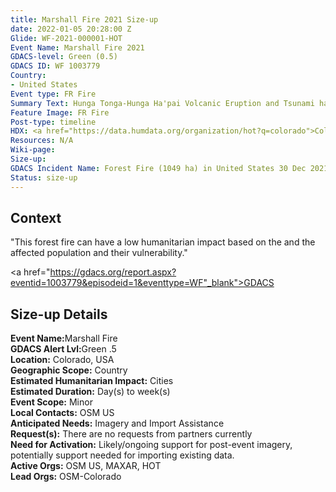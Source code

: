 ```yaml
---
title: Marshall Fire 2021 Size-up
date: 2022-01-05 20:28:00 Z
Glide: WF-2021-000001-HOT
Event Name: Marshall Fire 2021
GDACS-level: Green (0.5)
GDACS ID: WF 1003779
Country:
- United States
Event type: FR Fire
Summary Text: Hunga Tonga-Hunga Ha'pai Volcanic Eruption and Tsunami has been sized-up.
Feature Image: FR Fire
Post-type: timeline
HDX: <a href="https://data.humdata.org/organization/hot?q=colorado">Colorado</a>
Resources: N/A
Wiki-page: 
Size-up: 
GDACS Incident Name: Forest Fire (1049 ha) in United States 30 Dec 2021
Status: size-up
---
```


<h2>Context</h2>

"This forest fire can have a low humanitarian impact based on the and the affected population and their vulnerability."

<a href="https://gdacs.org/report.aspx?eventid=1003779&episodeid=1&eventtype=WF"_blank">GDACS</a>

<h2>Size-up Details</h2>

<strong>Event Name:</strong>Marshall Fire<br>
<strong>GDACS Alert Lvl:</strong>Green .5<br>
<strong>Location:</strong> Colorado, USA<br>
<strong>Geographic Scope:</strong> Country<br>
<strong>Estimated Humanitarian Impact:</strong> Cities<br>
<strong>Estimated Duration:</strong> Day(s) to week(s)<br>
<strong>Event Scope:</strong> Minor<br>
<strong>Local Contacts:</strong> OSM US<br>
<strong>Anticipated Needs:</strong> Imagery and Import Assistance<br>
<strong>Request(s):</strong> There are no requests from partners currently<br>
<strong>Need for Activation:</strong> Likely/ongoing support for post-event imagery, potentially support needed for importing existing data.<br>
<strong>Active Orgs:</strong> OSM US, MAXAR, HOT<br>
<strong>Lead Orgs:</strong> OSM-Colorado<br>

